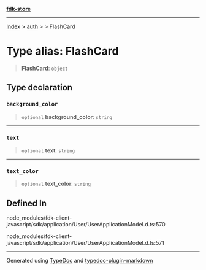 [**fdk-store**](../../../README.md)
***

[Index](../../../API.md) > [auth](../../README.md) > [<internal>](../README.md) > FlashCard

# Type alias: FlashCard

> **FlashCard**: `object`

## Type declaration

### `background_color`

> `optional` **background\_color**: `string`

***

### `text`

> `optional` **text**: `string`

***

### `text_color`

> `optional` **text\_color**: `string`

## Defined In

node\_modules/fdk-client-javascript/sdk/application/User/UserApplicationModel.d.ts:570

node\_modules/fdk-client-javascript/sdk/application/User/UserApplicationModel.d.ts:571

***
Generated using [TypeDoc](https://typedoc.org/) and [typedoc-plugin-markdown](https://www.npmjs.com/package/typedoc-plugin-markdown)
